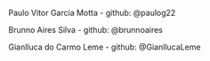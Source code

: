 Paulo Vitor Garcia Motta - github: @paulog22

Brunno Aires Silva - github: @brunnoaires

Gianlluca do Carmo Leme - github: @GianllucaLeme